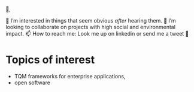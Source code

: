 
👋, 

👀 I’m interested in things that seem obvious _after_ hearing them. 💞️ I’m looking to collaborate on projects with high social and environmental impact.
📫 How to reach me: Look me up on linkedin or send me a tweet :baby_chick:

# Topics of interest
 - TQM frameworks for enterprise applications, 
 - open software

<!---
aldosa/aldosa is a ✨ special ✨ repository because its `README.md` (this file) appears on your GitHub profile.
You can click the Preview link to take a look at your changes.
--->
